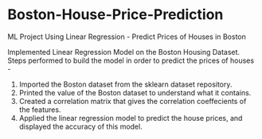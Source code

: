 # Boston-House-Price-Prediction
ML Project Using Linear Regression - Predict Prices of Houses in Boston

Implemented Linear Regression Model on the Boston Housing Dataset. 
Steps performed to build the model in order to predict the prices of houses -

1. Imported the Boston dataset from the sklearn dataset repository.
2. Printed the value of the Boston dataset to understand what it contains.
3. Created a correlation matrix that gives the correlation coeffecients of the features.
4. Applied the linear regression model to predict the house prices, and displayed the accuracy of this model.
